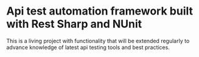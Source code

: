 # Api test automation framework built with Rest Sharp and NUnit 
This is a living project with functionality that will be extended regularly to advance knowledge of latest api testing tools and best practices.
